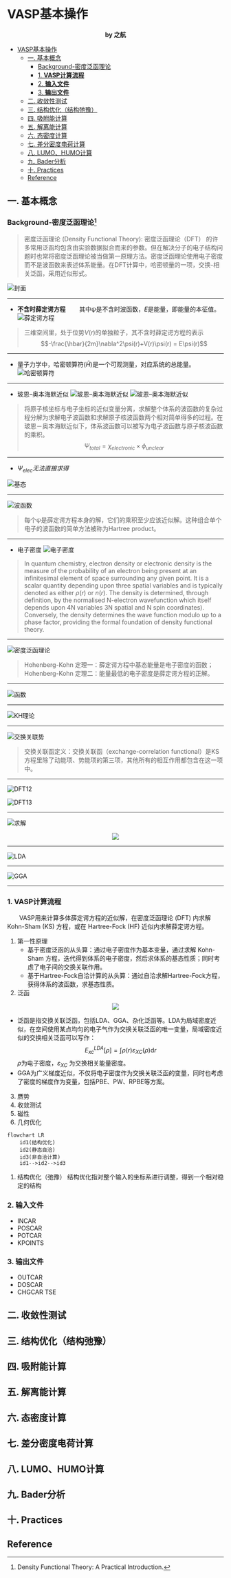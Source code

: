 # VASP基本操作
**<center> by 之航 </center>**

<!-- @import "[TOC]" {cmd="toc" depthFrom=1 depthTo=6 orderedList=false} -->

<!-- code_chunk_output -->

- [VASP基本操作](#vasp基本操作)
  - [一. 基本概念](#一-基本概念)
    - [Background-密度泛函理论](#background-密度泛函理论1)
    - [1. **VASP计算流程**](#1-vasp计算流程)
    - [2. **输入文件**](#2-输入文件)
    - [3. **输出文件**](#3-输出文件)
  - [二. 收敛性测试](#二-收敛性测试)
  - [三. 结构优化（结构弛豫）](#三-结构优化结构弛豫)
  - [四. 吸附能计算](#四-吸附能计算)
  - [五. 解离能计算](#五-解离能计算)
  - [六. 态密度计算](#六-态密度计算)
  - [七. 差分密度电荷计算](#七-差分密度电荷计算)
  - [八. LUMO、HUMO计算](#八-lumo-humo计算)
  - [九. Bader分析](#九-bader分析)
  - [十. Practices](#十-practices)
  - [Reference](#reference)

<!-- /code_chunk_output -->

## 一. 基本概念
### Background-密度泛函理论[^1]
  >密度泛函理论 (Density Functional Theory): 密度泛函理论（DFT） 的许多常用泛函均包含由实验数据拟合而来的参数。但在解决分子的电子结构问题时也常将密度泛函理论被当做第一原理方法。密度泛函理论使用电子密度而不是波函数来表述体系能量。在DFT计算中，哈密顿量的一项，交换-相关泛函，采用近似形式。

![封面](https://s2.loli.net/2022/04/28/NAx93EbmSv1CiBZ.png)

---
* **不含时薛定谔方程**
&emsp;&emsp;其中$\psi$是不含时波函数，$E$是能量，即能量的本征值。
![薛定谔方程](https://s2.loli.net/2022/04/28/1K8HB7Tbdku4rWv.png)
>三维空间里，处于位势$V(r)$的单独粒子，其不含时薛定谔方程的表示
$$-\frac{\hbar}{2m}\nabla^2\psi(r)+V(r)\psi(r) = E\psi(r)$$
---
* 量子力学中，哈密顿算符($\hat{H}$)是一个可观测量，对应系统的总能量。
![哈密顿算符](https://s2.loli.net/2022/04/28/MgTypvxKXQqU726.png)
---
* 玻恩–奥本海默近似
![玻恩–奥本海默近似](https://s2.loli.net/2022/04/28/R7js45C6QOV9BZv.png)
![玻恩–奥本海默近似](https://s2.loli.net/2022/04/28/R7js45C6QOV9BZv.png)
>将原子核坐标与电子坐标的近似变量分离，求解整个体系的波函数的复杂过程分解为求解电子波函数和求解原子核波函数两个相对简单得多的过程。在玻恩－奥本海默近似下，体系波函数可以被写为电子波函数与原子核波函数的乘积。$$\Psi_{total} = \chi_{electronic}\times\phi_{unclear}$$
---
* $\Psi_{elec}无法直接求得$

![基态](https://s2.loli.net/2022/04/28/N5slOrSuJjC14PX.png)

---

![波函数](https://s2.loli.net/2022/04/28/1uwd6l9pkzRr3eN.png)
>每个$\psi$是薛定谔方程本身的解，它们的乘积至少应该近似解。这种组合单个电子的波函数的简单方法被称为Hartree product。
---
* 电子密度
![电子密度](https://s2.loli.net/2022/04/28/KCg5xk1BnNotcD3.png)
>In quantum chemistry, electron density or electronic density is the measure of the probability of an electron being present at an infinitesimal element of space surrounding any given point. It is a scalar quantity depending upon three spatial variables and is typically denoted as either $\rho(r)$ or $n(r)$. The density is determined, through definition, by the normalised N-electron wavefunction which itself depends upon 4N variables 3N spatial and N spin coordinates). Conversely, the density determines the wave function modulo up to a phase factor, providing the formal foundation of density functional theory.
---

![密度泛函理论](https://s2.loli.net/2022/04/28/3erg1QLoyviGTxJ.png)
>Hohenberg-Kohn 定理一：薛定谔方程中基态能量是电子密度的函数；
Hohenberg-Kohn 定理二：能量最低的电子密度是薛定谔方程的正解。
---

![函数](https://s2.loli.net/2022/04/28/HcWxsQUi3pGmMaK.png)

---

![KH理论](https://s2.loli.net/2022/04/28/VsnietD4RHMF1k3.png)

---

![交换关联势](https://s2.loli.net/2022/04/28/rHa2NgvidyYCUSA.png)
>交换关联函定义：交换关联函（exchange-correlation functional）是KS方程里除了动能项、势能项的第三项，其他所有的相互作用都包含在这一项中。
---

![DFT12](https://s2.loli.net/2022/04/28/IGlON1narJ9HmPY.png)

![DFT13](https://s2.loli.net/2022/04/28/a9qmEbJ7DdLSgNc.png)

---

![求解](https://s2.loli.net/2022/04/28/MHGpFWa5lIQDyiU.png)
<div align=center>
<img src="https://s2.loli.net/2022/04/28/2bVtzl6j4YkuMix.png"/>
</div>


---

![LDA](https://s2.loli.net/2022/04/28/Xc1O6yMvRVHFb8a.png)

---

![GGA](https://s2.loli.net/2022/04/28/oqHsJYbyr93OczA.png)

---


### 1. **VASP计算流程**

  &emsp;&emsp;VASP用来计算多体薛定谔方程的近似解，在密度泛函理论 (DFT) 内求解 Kohn-Sham (KS) 方程，或在 Hartree-Fock (HF) 近似内求解薛定谔方程。
  1. 第一性原理
      * 基于密度泛函的从头算：通过电子密度作为基本变量，通过求解 Kohn-Sham 方程，迭代得到体系的电子密度，然后求体系的基态性质；同时考虑了电子间的交换关联作用。
      * 基于Hartree-Fock自洽计算的从头算：通过自洽求解Hartree-Fock方程，获得体系的波函数，求基态性质。
  2. 泛函

  <div align=center>
  <img src="https://s2.loli.net/2022/04/28/iRpDbxX2oJHC7q4.png"/>
  </div>

  * 泛函是指交换关联泛函，包括LDA、GGA、杂化泛函等。LDA为局域密度近似，在空间使用某点均匀的电子气作为交换关联泛函的唯一变量，局域密度近似的交换相关泛函可以写作：$$E_{xc}^{LDA}[\rho] = \int\rho(r)\varepsilon_{XC}(\rho)\mathrm{d}r$$$\rho$为电子密度，$\varepsilon_{XC}$ 为交换相关能量密度。
  * GGA为广义梯度近似，不仅将电子密度作为交换关联泛函的变量，同时也考虑了密度的梯度作为变量，包括PBE、PW、RPBE等方案。 
  3. 赝势
  4. 收敛测试
  5. 磁性
  6. 几何优化

```mermaid {align=center}
flowchart LR
    id1(结构优化)
    id2(静态自洽)
    id3(非自洽计算)
    id1-->id2-->id3
```
1. 结构优化（弛豫）
结构优化指对整个输入的坐标系进行调整，得到一个相对稳定的结构
### 2. **输入文件**
   * INCAR
   * POSCAR
   * POTCAR
   * KPOINTS
### 3. **输出文件**
   * OUTCAR
   * DOSCAR
   * CHGCAR
TSE
## 二. 收敛性测试
## 三. 结构优化（结构弛豫）
## 四. 吸附能计算
## 五. 解离能计算
## 六. 态密度计算
## 七. 差分密度电荷计算
## 八. LUMO、HUMO计算
## 九. Bader分析
## 十. Practices
## Reference
[^1]: Density Functional Theory: A Practical Introduction. 
